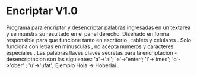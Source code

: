 # Encriptar V1.0
Programa para encriptar y desencriptar palabras ingresadas en un textarea y se muestra su resultado en el panel derecho. Diseñado en forma responsible para que funcione tanto en escritorio ,
tablets y celulares . Solo funciona con letras en minusculas , no acepta numeros y caracteres especiales .
Las palabras llaves claves secretas para la encriptacion - desencriptacion son las siguientes:
  'a'->'ai'; 'e'->'enter'; 'i'->'imes'; 'o'->'ober' ; 'u'->'ufat'; Ejemplo Hola -> Hoberlai .
